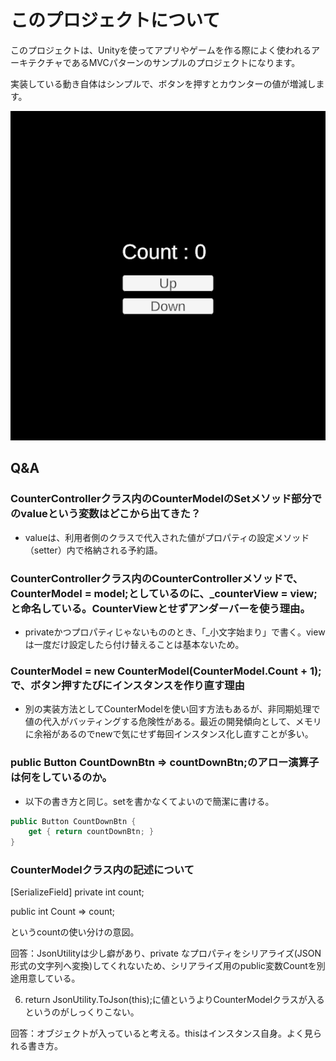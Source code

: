 # このプロジェクトについて

このプロジェクトは、Unityを使ってアプリやゲームを作る際によく使われるアーキテクチャであるMVCパターンのサンプルのプロジェクトになります。

実装している動き自体はシンプルで、ボタンを押すとカウンターの値が増減します。

![demo](https://github.com/Daiki-Iijima/UntiyMVCTutorial/blob/main/ApplicationDemo.gif)

## Q&A

### CounterControllerクラス内のCounterModelのSetメソッド部分でのvalueという変数はどこから出てきた？ 

- valueは、利用者側のクラスで代入された値がプロパティの設定メソッド（setter）内で格納される予約語。 

### CounterControllerクラス内のCounterControllerメソッドで、CounterModel = model;としているのに、_counterView = view;と命名している。CounterViewとせずアンダーバーを使う理由。 

- privateかつプロパティじゃないもののとき、「_小文字始まり」で書く。viewは一度だけ設定したら付け替えることは基本ないため。 

### CounterModel = new CounterModel(CounterModel.Count + 1);で、ボタン押すたびにインスタンスを作り直す理由 

- 別の実装方法としてCounterModelを使い回す方法もあるが、非同期処理で値の代入がバッティングする危険性がある。最近の開発傾向として、メモリに余裕があるのでnewで気にせず毎回インスタンス化し直すことが多い。 

### public Button CountDownBtn => countDownBtn;のアロー演算子は何をしているのか。 

- 以下の書き方と同じ。setを書かなくてよいので簡潔に書ける。 

```c#
public Button CountDownBtn { 
    get { return countDownBtn; }  
}
```

### CounterModelクラス内の記述について

[SerializeField] private int count; 

public int Count => count; 

というcountの使い分けの意図。 

回答：JsonUtilityは少し癖があり、private なプロパティをシリアライズ(JSON形式の文字列へ変換)してくれないため、シリアライズ用のpublic変数Countを別途用意している。 

 

6. return JsonUtility.ToJson(this);に値というよりCounterModelクラスが入るというのがしっくりこない。 

回答：オブジェクトが入っていると考える。thisはインスタンス自身。よく見られる書き方。 
